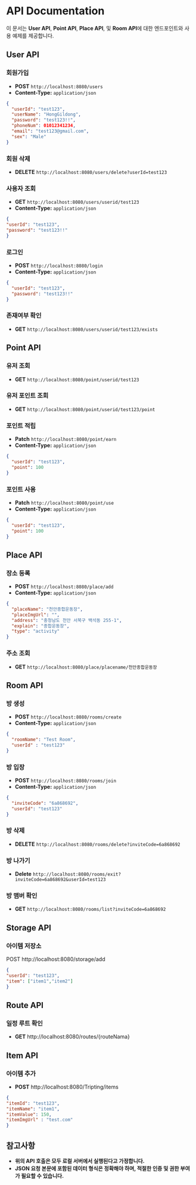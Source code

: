 # API Documentation

이 문서는 **User API**, **Point API**, **Place API**, 및 **Room API**에 대한 엔드포인트와 사용 예제를 제공합니다.

## User API

### 회원가입

- **POST** `http://localhost:8080/users`
- **Content-Type:** `application/json`

```json
{
  "userId": "test123",
  "userName": "HongGildong",
  "password": "test123!!",
  "phoneNum": 01012341234,
  "email": "test123@gmail.com",
  "sex": "Male"
}
```
### 회원 삭제
- **DELETE** `http://localhost:8080/users/delete?userId=test123`
### 사용자 조회

- **GET** `http://localhost:8080/users/userid/test123`
- **Content-Type:** `application/json`

```json
{
"userId": "test123",
"password": "test123!!"
}
```
### 로그인
- **POST** `http://localhost:8080/login`
- **Content-Type:** `application/json`

```json
{
  "userId": "test123",
  "password": "test123!!"
}
```

### 존재여부 확인
- **GET** `http://localhost:8080/users/userid/test123/exists`

## Point API

### 유저 조회
- **GET** `http://localhost:8080/point/userid/test123`

### 유저 포인트 조회
- **GET** `http://localhost:8080/point/userid/test123/point`

### 포인트 적립
- **Patch** `http://localhost:8080/point/earn`
- **Content-Type:** `application/json`

```json
{
  "userId": "test123",
  "point": 100
}
```

### 포인트 사용
- **Patch** `http://localhost:8080/point/use`
- **Content-Type:** `application/json`

```json
{
  "userId": "test123",
  "point": 100
}
```

## Place API

### 장소 등록
- **POST** `http://localhost:8080/place/add`
- **Content-Type:** `application/json`

```json
{
  "placeName": "천안종합운동장",
  "placeImgUrl": "",
  "address": "충청남도 천안 서북구 백석동 255-1",
  "explain": "종합운동장",
  "type": "activity"
}
```

### 주소 조회
- **GET** `http://localhost:8080/place/placename/천안종합운동장`

## Room API

### 방 생성
- **POST** `http://localhost:8080/rooms/create`
- **Content-Type:** `application/json`

```json
{
  "roomName": "Test Room",
  "userId" : "test123"
}
```

### 방 입장
- **POST** `http://localhost:8080/rooms/join`
- **Content-Type:** `application/json`

```json
{
  "inviteCode": "6a868692",
  "userId": "test123"
}
```
### 방 삭제
- **DELETE** `http://localhost:8080/rooms/delete?inviteCode=6a868692`
### 방 나가기
- **Delete** `http://localhost:8080/rooms/exit?inviteCode=6a868692&userId=test123`
### 방 맴버 확인
- **GET** `http://localhost:8080/rooms/list?inviteCode=6a868692`

## Storage API
### 아이템 저장소
POST http://localhost:8080/storage/add
```json
{
"userId": "test123",
"item": ["item1","item2"]
}
```

## Route API
### 일정 루트 확인
- **GET** http://localhost:8080/routes/{routeNama}

## Item API
### 아이템 추가
- **POST** http://localhost:8080/Tripting/items
```json
{
"itemId": "test123",
"itemName": "item1", 
"itemValue": 150,
"itemImgUrl" : "test.com"
}
```


## 참고사항
- **위의 API 호출은 모두 로컬 서버에서 실행된다고 가정합니다.**
- **JSON 요청 본문에 포함된 데이터 형식은 정확해야 하며, 적절한 인증 및 권한 부여가 필요할 수 있습니다.**
